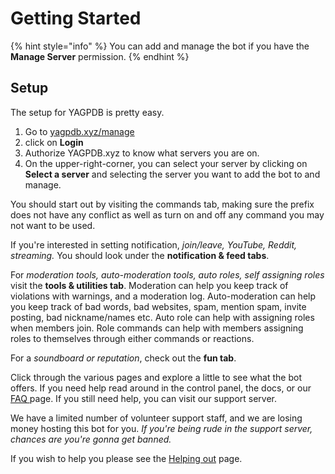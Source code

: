 # Getting Started

{% hint style="info" %}
 You can add and manage the bot if you have the **Manage Server** permission.
{% endhint %}

## Setup

The setup for YAGPDB is pretty easy.

1. Go to [yagpdb.xyz/manage](https://yagpdb.xyz/manage)
2. click on **Login**
3. Authorize YAGPDB.xyz to know what servers you are on. 
4. On the upper-right-corner, you can select your server by clicking on **Select a server** and selecting the server you want to add the bot to and manage.

You should start out by visiting the commands tab, making sure the prefix does not have any conflict as well as turn on and off any command you may not want to be used. 

If you're interested in setting notification, _join/leave, YouTube, Reddit, streaming._ You should look under the **notification & feed tabs**. 

For _moderation tools, auto-moderation tools, auto roles, self assigning roles_ visit the **tools & utilities tab**. Moderation can help you keep track of violations with warnings, and a moderation log. Auto-moderation can help you keep track of bad words, bad websites, spam, mention spam, invite posting, bad nickname/names etc. Auto role can help with assigning roles when members join. Role commands can help with members assigning roles to themselves through either commands or reactions. 

For a _soundboard or reputation_, check out the **fun tab**. 

Click through the various pages and explore a little to see what the bot offers. If you need help read around in the control panel, the docs, or our [FAQ ](others/frequent-searches.md)page. If you still need help, you can visit our support server. 

We have a limited number of volunteer support staff, and we are losing money hosting this bot for you. _If you're being rude in the support server, chances are you're gonna get banned._   
  
If you wish to help you please see the [Helping out](helping-out.md) page.

